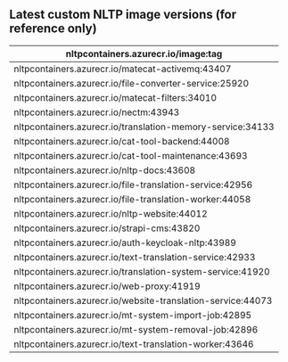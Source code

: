 ## Latest custom NLTP image versions (for reference only)

| **nltpcontainers.azurecr.io/image:tag** |
|-|
| nltpcontainers.azurecr.io/matecat-activemq:43407 |
| nltpcontainers.azurecr.io/file-converter-service:25920 |
| nltpcontainers.azurecr.io/matecat-filters:34010 |
| nltpcontainers.azurecr.io/nectm:43943 |
| nltpcontainers.azurecr.io/translation-memory-service:34133 |
| nltpcontainers.azurecr.io/cat-tool-backend:44008 |
| nltpcontainers.azurecr.io/cat-tool-maintenance:43693 |
| nltpcontainers.azurecr.io/nltp-docs:43608 |
| nltpcontainers.azurecr.io/file-translation-service:42956 |
| nltpcontainers.azurecr.io/file-translation-worker:44058 |
| nltpcontainers.azurecr.io/nltp-website:44012 |
| nltpcontainers.azurecr.io/strapi-cms:43820 |
| nltpcontainers.azurecr.io/auth-keycloak-nltp:43989 |
| nltpcontainers.azurecr.io/text-translation-service:42933 |
| nltpcontainers.azurecr.io/translation-system-service:41920 |
| nltpcontainers.azurecr.io/web-proxy:41919 |
| nltpcontainers.azurecr.io/website-translation-service:44073 |
| nltpcontainers.azurecr.io/mt-system-import-job:42895 |
| nltpcontainers.azurecr.io/mt-system-removal-job:42896 |
| nltpcontainers.azurecr.io/text-translation-worker:43646 |
